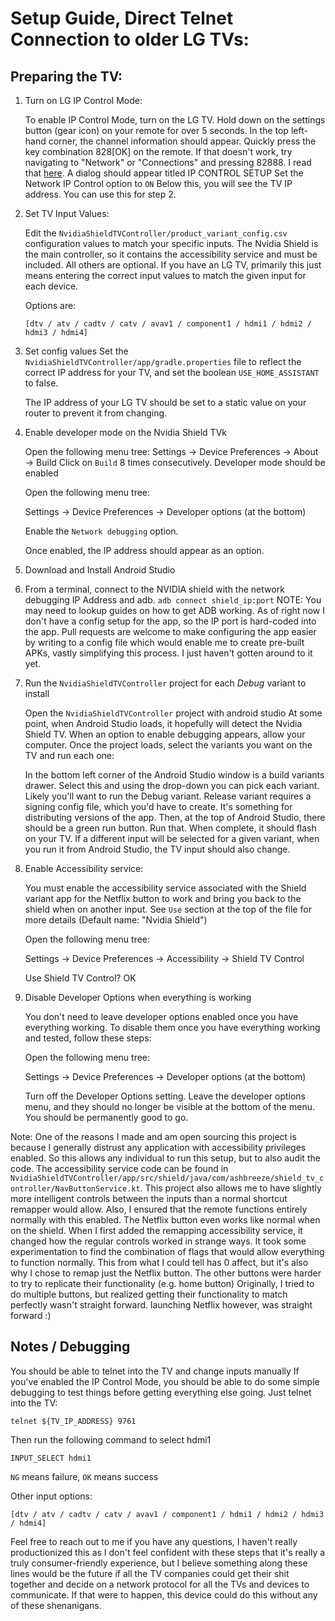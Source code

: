 # Setup Guide, Direct Telnet Connection to older LG TVs:

## Preparing the TV:

1. Turn on LG IP Control Mode: 

    To enable IP Control Mode, turn on the LG TV.
    Hold down on the settings button (gear icon) on your remote for over 5 seconds. In the top left-hand corner, the channel information should appear.
    Quickly press the key combination 828[OK] on the remote. If that doesn't work, try navigating to "Network" or "Connections" and pressing 82888. I read that [here](https://github.com/WesSouza/lgtv-ip-control#setting-up-the-tv).
    A dialog should appear titled IP CONTROL SETUP
    Set the Network IP Control option to `ON`
    Below this, you will see the TV IP address. You can use this for step 2.


2. Set TV Input Values:

    Edit the `NvidiaShieldTVController/product_variant_config.csv` configuration values to match your specific inputs. The Nvidia Shield is the main controller, so it contains the accessibility service and must be included. All others are optional.
    If you have an LG TV, primarily this just means entering the correct input values to match the given input for each device. 

    Options are:
        
    ```
    [dtv / atv / cadtv / catv / avav1 / component1 / hdmi1 / hdmi2 / hdmi3 / hdmi4]
    ```

3. Set config values
   Set the  `NvidiaShieldTVController/app/gradle.properties` file to reflect the correct IP address for your TV, and set the boolean `USE_HOME_ASSISTANT` to false.
    
    The IP address of your LG TV should be set to a static value on your router to prevent it from changing.

4. Enable developer mode on the Nvidia Shield TVk

    Open the following menu tree:
    Settings → Device Preferences → About → Build
    Click on `Build` 8 times consecutively. 
    Developer mode should be enabled

    Open the following menu tree:
    
    Settings → Device Preferences → Developer options (at the bottom)
    
    Enable the `Network debugging` option.
    
    Once enabled, the IP address should appear as an option.
 
5. Download and Install Android Studio 

6. From a terminal, connect to the NVIDIA shield with the network debugging IP Address and adb. `adb connect shield_ip:port`
NOTE: You may need to lookup guides on how to get ADB working. As of right now I don't have a config setup for the app, so the IP port is hard-coded into the app. Pull requests are welcome to make configuring the app easier by writing to a config file which would enable me to create pre-built APKs, vastly simplifying this process. I just haven't gotten around to it yet.

6. Run the `NvidiaShieldTVController` project for each *Debug* variant to install

    Open the `NvidiaShieldTVController` project with android studio
    At some point, when Android Studio loads, it hopefully will detect the Nvidia Shield TV. When an option to enable debugging appears, allow your computer.
    Once the project loads, select the variants you want on the TV and run each one:
    
    In the bottom left corner of the Android Studio window is a build variants drawer.
    Select this and using the drop-down you can pick each variant. Likely you'll want to run the Debug variant.
    Release variant requires a signing config file, which you'd have to create. It's something for distributing versions of the app.
    Then, at the top of Android Studio, there should be a green run button.
    Run that. When complete, it should flash on your TV.
    If a different input will be selected for a given variant, when you run it from Android Studio, the TV input should also change.

7. Enable Accessibility service:

    You must enable the accessibility service associated with the Shield variant app for the Netflix button to work and bring you back to the shield when on another input. See `Use` section at the top of the file for more details (Default name: "Nvidia Shield")
    
    Open the following menu tree:
    
    Settings → Device Preferences → Accessibility → Shield TV Control
    
    Use Shield TV Control? OK
    
8. Disable Developer Options when everything is working

    You don't need to leave developer options enabled once you have everything working. To disable them once you have everything working and tested, follow these steps:
    
    Open the following menu tree:

    Settings → Device Preferences → Developer options (at the bottom)
    
    Turn off the Developer Options setting. Leave the developer options menu, and they should no longer be visible at the bottom of the menu. You should be permanently good to go.


Note:
    One of the reasons I made and am open sourcing this project is because I generally distrust any application with accessibility privileges enabled. So this allows any individual to run this setup, but to also audit the code. The accessibility service code can be found in `NvidiaShieldTVController/app/src/shield/java/com/ashbreeze/shield_tv_controller/NavButtonService.kt`.
    This project also allows me to have slightly more intelligent controls between the inputs than a normal shortcut remapper would allow. Also, I ensured that the remote functions entirely normally with this enabled. The Netflix button even works like normal when on the shield. 
    When I first added the remapping accessibility service, it changed how the regular controls worked in strange ways. It took some experimentation to find the combination of flags that would allow everything to function normally.  This from what I could tell has 0 affect, but it's also why I chose to remap just the Netflix button. The other buttons were harder to try to replicate their functionality (e.g. home button)
    Originally, I tried to do multiple buttons, but realized getting their functionality to match perfectly wasn't straight forward. launching Netflix however, was straight forward :)

## Notes / Debugging
You should be able to telnet into the TV and change inputs manually
If you've enabled the IP Control Mode, you should be able to do some simple debugging to test things before getting everything else going. Just telnet into the TV:
```
telnet ${TV_IP_ADDRESS} 9761
```
Then run the following command to select hdmi1
```
INPUT_SELECT hdmi1
```
`NG` means failure, `OK` means success

Other input options:

```
[dtv / atv / cadtv / catv / avav1 / component1 / hdmi1 / hdmi2 / hdmi3 / hdmi4]
```


Feel free to reach out to me if you have any questions, I haven't really productionized this as I don't feel confident with these steps that it's really a truly consumer-friendly experience, but I believe something along these lines would be the future if all the TV companies could get their shit together and decide on a network protocol for all the TVs and devices to communicate. If that were to happen, this device could do this without any of these shenanigans.


